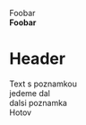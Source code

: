 <p>Foobar<br>
<strong>Foobar</strong></p>
<h1 id="header">Header</h1>
<p>Text s poznamkou<br>
jedeme dal<br>
dalsi poznamka<br>
Hotov</p>

